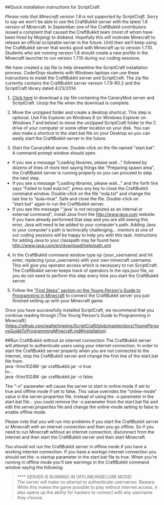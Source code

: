##Quick installation instructions for ScriptCraft

*Please note that Minecraft version 1.8 is not supported by ScriptCraft.*  Sorry to say we won’t be able to use the CraftBukkit server with the latest 1.8 version of Minecraft.  In September one of the CraftBukkit contributors issued a complaint that caused the CraftBukkit team (most of whom have been hired by Mojang) to disband.  Hopefully this will motivate Minecraft to release an official scriptable server in the future.  Until then we’ll keep using the CraftBukkit server that works good with Minecraft up to version 1.7.10.  Students who are running version 1.8 should create a new profile in the Minecraft launcher to run version 1.7.10 during our coding sessions.

We have created a zip file to help streamline the ScriptCraft installation process.  CoderDojo students with Windows laptops can use these instructions to install the CraftBukkit server and ScriptCraft.  The zip file currently contains the CraftBukkit server version 1.7.9-R0.2 and the ScriptCraft library dated 4/23/2014. 

1.  [Click here](https://dl.dropboxusercontent.com/u/9362458/CoderDojoMcDonough/CanaryModServer.zip) to download a zip file containing the CanaryMod server and ScriptCraft.  Unzip the file when the download is complete.

2.  Move the unzipped folder and create a desktop shortcut.  This step is optional.  Use File Explorer on Windows 8 (or Windows Explorer on Windows 7 and below) to move the unzipped ScriptCraft folder to the C drive of your computer or some other location on your disk.  You can also make a shortcut to the start.bat file on your Desktop so you can easily start the CraftBukkit server in the future.

3.  Start the CanaryMod server.  Double-click on the file named "start.bat".  A command prompt window should open.  
  * If you see a message "Loading libraries, please wait..." followed by dozens of lines of more text saying things like "Preparing spawn area", the CraftBukkit server is running properly so you can proceed to step the next step.
  * If you see a message "Loading libraries, please wait..." and the forth line says "Failed to load eula.txt", press any key to close the CraftBukkit command window.  Double-click on the file "eula.txt" and change the last line to "eula=true".  Safe and close the file.  Double-click on "start.bat" again to run the CraftBukkit server.
  * If you see the message "'java' is not recognized as an internal or external command", install Java from the http://www.java.com website.  If you have already performed that step and you are still seeing this error, Java will need to be added to your computer's path.  Adding Java to your computer's path is technically challenging... mentors at one of our coding sessions will be happy to help you with this task.  Instructons for adding Java to your classpath may be found here: http://www.java.com/en/download/help/path.xml

4.  In the CraftBukkit command window type op {your_username} and hit enter, replacing {your_username} with your own minecraft username.  This will give you operator access which is necessary to run ScriptCraft.  The CraftBukkit server keeps track of operators in the ops.json file, so you do not need to perform this step every time you start the CraftBukkit server.

5.  Follow the ["First Steps" section on the Young Person's Guide to Programming in Minecraft](https://github.com/walterhiggins/ScriptCraft/blob/master/docs/YoungPersonsGuideToProgrammingMinecraft.md#first-steps) to connect the CraftBukkit server you just finished setting up with your Minecraft game. 



Once you have successfully installed ScriptCraft, we recommend that you continue reading through [The Young Person's Guide to Programming in Minecraft]
(https://github.com/walterhiggins/ScriptCraft/blob/master/docs/YoungPersonsGuideToProgrammingMinecraft.md#installation).


##Run CraftBukkit without an internet connection
The CraftBukkit server will attempt to authenticate users using your internet connection.  In order to start the CraftBukkit server properly when you are not connected to the internet, stop the CraftBukkit server and change the first line of the start.bat file from:  
java -Xmx1024M -jar craftbukkit.jar -o true  
to...  
java -Xmx1024M -jar craftbukkit.jar -o false

The "-o" parameter will cause the server to start in online mode if set to true and offline mode if set to false.  This value overrides the "online-mode" value in the server.properties file.  Instead of using the -o paremeter in the start.bat file... you could remove the -o parameter from the start.bat file and edit the server.properties file and change the online-mode setting to false to enable offline mode.

Please note that you will run into problems if you start the CraftBukkit server or Minecraft with an internet connection and then you go offline.  So if you need to run Minecraft without an internet connection, disconnect from the internet and then start the CraftBukkit server and then start Minecraft.

You should not run the CraftBukkit server in offline mode if you have a working internet connection.  If you have a workign internet connection you should set the -o startup parameter in the start.bat file to true.  When you're running in offline mode you'll see warnings in the CraftBukkit command window saying the following:  
> **** SERVER IS RUNNING IN OFFLINE/INSECURE MODE!  
> The server will make no attempt to authenticate usernames. Beware.  
> While this makes the game possible to play without internet access, it also opens up the ability for hackers to connect with any username they choose.

